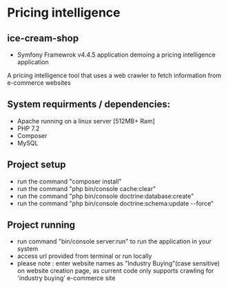 Pricing intelligence
======

## ice-cream-shop
* Symfony Framewrok v4.4.5 application demoing a pricing intelligence application

A pricing intelligence tool that uses a web crawler to fetch information from e-commerce websites

## System requirments / dependencies:
* Apache running on a linux server [512MB+ Ram] 
* PHP 7.2 
* Composer
* MySQL  

## Project setup 
* run the command "composer install" 
* run the command "php bin/console cache:clear"
* run the command "php bin/console doctrine:database:create"
* run the command "php bin/console doctrine:schema:update --force" 

## Project running
* run command "bin/console server:run" to run the application in your system
* access url provided from terminal or run locally
* please note : enter website names as "Industry Buying"(case sensitive) on website creation page, as current code only supports crawling for 'industry buying' e-commerce site

